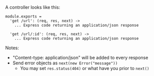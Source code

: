 A controller looks like this:

    module.exports =
      'get /url': (req, res, next) ->
        ... Express code returning an application/json response

      'get /url/:id': (req, res, next) ->
        ... Express code returning an application/json response

Notes:

* "Content-type: application/json" will be added to every response
* Send error objects as `next(new Error("message"))`
  * You may set `res.status(404)` or what have you prior to `next()`
